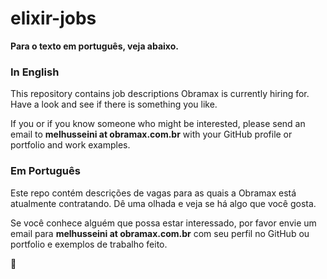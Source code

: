 # elixir-jobs

**Para o texto em português, veja abaixo.**

### In English

This repository contains job descriptions Obramax is currently hiring for. Have a look and see if there is something you like.

If you or if you know someone who might be interested, please send an email to **melhusseini at obramax.com.br** with your GitHub profile or portfolio and work examples.

### Em Português

Este repo contém descrições de vagas para as quais a Obramax está atualmente contratando. Dê uma olhada e veja se há algo que você gosta.

Se você conhece alguém que possa estar interessado, por favor envie um email para **melhusseini at obramax.com.br** com seu perfil no GitHub ou portfolio e exemplos de trabalho feito.

🙂

